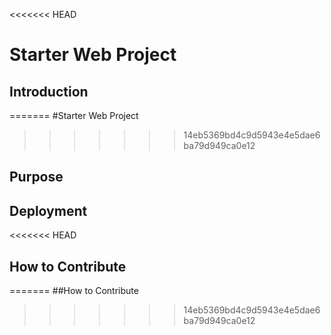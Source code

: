 <<<<<<< HEAD
# Starter Web Project

## Introduction
=======
#Starter Web Project
>>>>>>> 14eb5369bd4c9d5943e4e5dae6ba79d949ca0e12

## Purpose

## Deployment

<<<<<<< HEAD
## How to Contribute
=======
##How to Contribute
>>>>>>> 14eb5369bd4c9d5943e4e5dae6ba79d949ca0e12
